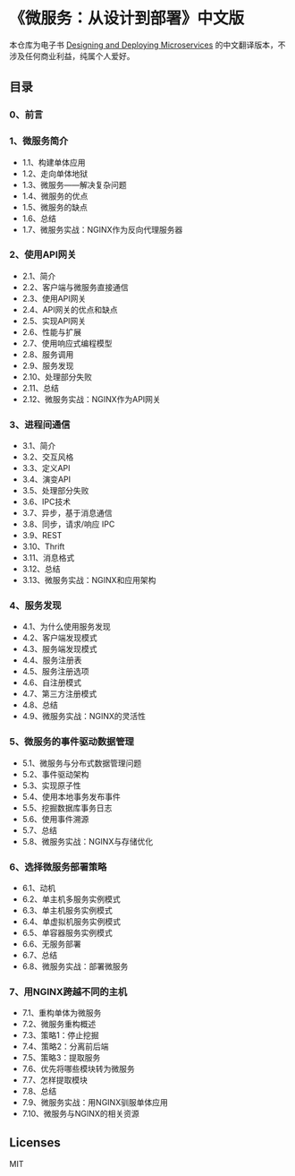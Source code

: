 # 《微服务：从设计到部署》中文版
本仓库为电子书 [Designing and Deploying Microservices](https://www.nginx.com/resources/library/designing-deploying-microservices/) 的中文翻译版本，不涉及任何商业利益，纯属个人爱好。

## 目录

### 0、前言

### 1、微服务简介
- 1.1、构建单体应用
- 1.2、走向单体地狱
- 1.3、微服务——解决复杂问题
- 1.4、微服务的优点
- 1.5、微服务的缺点
- 1.6、总结
- 1.7、微服务实战：NGINX作为反向代理服务器

### 2、使用API网关
- 2.1、简介
- 2.2、客户端与微服务直接通信
- 2.3、使用API网关
- 2.4、API网关的优点和缺点
- 2.5、实现API网关
- 2.6、性能与扩展
- 2.7、使用响应式编程模型
- 2.8、服务调用
- 2.9、服务发现
- 2.10、处理部分失败
- 2.11、总结
- 2.12、微服务实战：NGINX作为API网关

### 3、进程间通信
- 3.1、简介
- 3.2、交互风格
- 3.3、定义API
- 3.4、演变API
- 3.5、处理部分失败
- 3.6、IPC技术
- 3.7、异步，基于消息通信
- 3.8、同步，请求/响应 IPC
- 3.9、REST
- 3.10、Thrift
- 3.11、消息格式
- 3.12、总结
- 3.13、微服务实战：NGINX和应用架构

### 4、服务发现
- 4.1、为什么使用服务发现
- 4.2、客户端发现模式
- 4.3、服务端发现模式
- 4.4、服务注册表
- 4.5、服务注册选项
- 4.6、自注册模式
- 4.7、第三方注册模式
- 4.8、总结
- 4.9、微服务实战：NGINX的灵活性

### 5、微服务的事件驱动数据管理
- 5.1、微服务与分布式数据管理问题
- 5.2、事件驱动架构
- 5.3、实现原子性
- 5.4、使用本地事务发布事件
- 5.5、挖掘数据库事务日志
- 5.6、使用事件溯源
- 5.7、总结
- 5.8、微服务实战：NGINX与存储优化

### 6、选择微服务部署策略
- 6.1、动机
- 6.2、单主机多服务实例模式
- 6.3、单主机服务实例模式
- 6.4、单虚拟机服务实例模式
- 6.5、单容器服务实例模式
- 6.6、无服务部署
- 6.7、总结
- 6.8、微服务实战：部署微服务

### 7、用NGINX跨越不同的主机
- 7.1、重构单体为微服务
- 7.2、微服务重构概述
- 7.3、策略1：停止挖掘
- 7.4、策略2：分离前后端
- 7.5、策略3：提取服务
- 7.6、优先将哪些模块转为微服务
- 7.7、怎样提取模块
- 7.8、总结
- 7.9、微服务实战：用NGINX驯服单体应用
- 7.10、微服务与NGINX的相关资源

## Licenses
MIT

